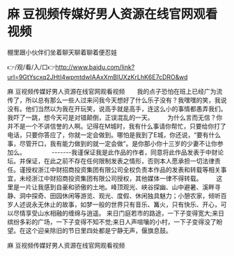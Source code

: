 # 麻 豆视频传媒好男人资源在线官网观看视频
棚里跟小伙伴们坐着聊天聊着聊着便忍娃

👉/观/看/入/口👉http://www.baidu.com/link?url=9GtYscxq2JHtl4wpmtdwIAAxXmBlUXzKrLhK6E7cDRO&wd

麻 豆视频传媒好男人资源在线官网观看视频　　我的点子恐怕在班上已经广为流传了，所以总有那么一些人过来问我今天想好了什么乐子没有？我嘿嘿的笑，我说没有。他们当然以为我在开玩笑，说高手就是高手，连这么小的事情都愚弄我们。我吓了一跳，想今天可是对错颠倒，正误混乱的一天。
　　为什么言而无信？你并不是一个不讲信誉的人啊。记得在M城时，我有什么事请你帮忙，只要给你打了电话，只要你答应了，你就一定会做到。哪怕是我到了E城，你还说，“要有什么事，尽管开口，我有能力做到的就一定会做”。是你那小你十三岁的少妻不让你参加么。
　　　　-------我谨保证我是此作品的作者，同意将此作品发表于中财论坛。并保证，在此之前不存在任何限制发表之情形，否则本人愿承担一切法律责任。谨授权浙江中财招商投资集团有限公司全权负责本作品的发表和转载等相关事宜，未经浙江中财招商投资集团有限公司授权，其他媒体一律不得转载。
　　这里是一片让我感到自豪和骄傲的土地。峰顶观光、峡谷探幽、山中避暑、溪畔寻静、洞中探奇、田园休闲等游览、观光、度假、休闲独具魅力；小憩农家，倾听百岁人述说永无休止的故事，如梦一般的世界只有音乐、篝火，只有快乐、开心，可以尽情享受山水相融的缠绵与逍遥。
	来日门庭若市的路途，一下子变得宽大;来日缤纷多彩的广场，一下子变得不知不觉;来日人声喧嚷的小村，一下子变得没了盼望。在这个迎亲除旧的节日里四处都是宁静无声，偃旗息鼓。

麻 豆视频传媒好男人资源在线官网观看视频
